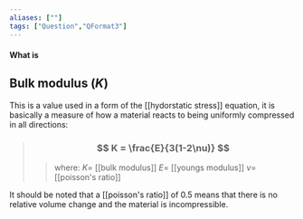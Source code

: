 ```yaml
---
aliases: [""]
tags: ["Question","QFormat3"]
---
```


#### What is
## Bulk modulus ($K$)
This is a value used in a form of the [[hydorstatic stress]] equation, it is basically a measure of how a material reacts to being uniformly compressed in all directions:

> ### $$ K = \frac{E}{3(1-2\nu)} $$ 
>> where:
>> $K=$ [[bulk modulus]]
>> $E=$ [[youngs modulus]]
>> $\nu=$ [[poisson's ratio]]

It should be noted that a [[poisson's ratio]] of 0.5 means that there is no relative volume change and the material is incompressible.